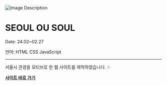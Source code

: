 

<img src="https://github.com/yujuann/seoul/assets/103945773/15f304dd-acb8-4799-bafb-9f7932a04d2d" alt="Image Description"/>

# SEOUL OU SOUL

Date: 24.02~02.27

언어: HTML CSS JavaScript

---

서울시 관광을 모티브로 한 웹 사이트를 제작하였습니다. ✨

[**사이트 바로 가기**](https://seoulousoul.netlify.app/)



